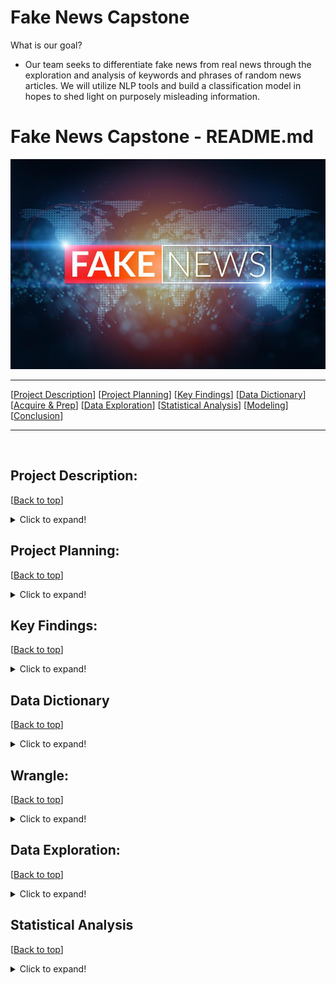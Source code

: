 # Fake News Capstone

What is our goal?
- Our team seeks to differentiate fake news from real news through the exploration and analysis of keywords and phrases of random news articles. We will utilize NLP tools and build a classification model in hopes to shed light on purposely misleading information.

# <a name="top"></a> Fake News Capstone - README.md
![Fake News](Photos/fof.jpg)
***
[[Project Description](#project_description)]
[[Project Planning](#planning)]
[[Key Findings](#findings)]
[[Data Dictionary](#dictionary)]
[[Acquire & Prep](#acquire_and_prep)]
[[Data Exploration](#explore)]
[[Statistical Analysis](#stats)]
[[Modeling](#model)]
[[Conclusion](#conclusion)]
___
​
## <a name="project_description"></a>Project Description:
[[Back to top](#top)]

<details>
  <summary>Click to expand!</summary>

### Description
- Within this project we will be using the fake news dataset acquired from the Kaggle database.
- We will clean the data through tokenizing, lematizing, vecotrizing, and removing stop words.
- Then we will explore the data through bigrams and trigrams, while also generating word clouds. 
- Lastly we will make a model that can accuratly identify fake news articals.

### Goals
- Create a classification model that can accurately identify fake news and not-fake news articles while utilizing NLP tools like NLTK, Sentiment Analysis, and TF-IDF Vectorizer in addition to the standard data science tools.
- Our secondary goal is to create a public web application that can be used to identify fake and not fake news.
- After acquiring our MVP, we would like to create a deep learning model.

### Where did you get the data?
- We acquired the data from the Kaggle online database.

### Data Contents:
- 20,826 unqiue Real articals
- 17,903 unique Fake articals
- 38,729 total unique articals
- Title of artical
- Text of artical
- Subject of artical
- Date of when the artical was posted.

### Link to data: 
https://www.kaggle.com/clmentbisaillon/fake-and-real-news-dataset?select=Fake.csv

</details>

    
## <a name="planning"></a>Project Planning: 
[[Back to top](#top)]
<details>
  <summary>Click to expand!</summary>

### Projet Outline:
    
- Acquisiton of data through Kaggles online database.

- Prepare and clean data with python/NLP tools - Jupyter Labs
    - Tokenize
    - Lemmatize
    - Remove stop words
    - Vectorize

- Explore data
    - Identfy top 10 words in fake news and non-fake news articales.
    - Comapre the propation of words that show up in fake news vs real news.
    - Generate bigrams and trigrams to vizualize two to three word sequences and their relationships to fake or real news.
    - Generate single word, bigram, trigram, word clouds to vizualize reiterations for specifc words and word sequences.
    - Calcaute TF, IDF, TF-IDF.
    - Create a final explore.py with helper fucntions

- Feature Engineering (after MVP)
    - Use sentiment anaylis to add extra features to second iteration model.
    - Add more features based on findings in exploration.

- Modeling
    - Establish baseline
    - Evaluate training data on each calssifcation model type
    - Select MVP model
    - Create final model.py with helper functions

- Presentation
    - Finalize README
    - Create story board
    - Write script
    - Create MVP presentation
    - Practice presentation
    - Record
        
### Hypothesis
- Fake news articals are more prone to be polarized and subjective.

### Target variable
- is_fake (If the news article is fake news)

</details>

    
## <a name="findings"></a>Key Findings:
[[Back to top](#top)]

<details>
  <summary>Click to expand!</summary>

### Explore:
- Findings:

### Statistics:
- Findings: 

### Modeling:
- Findings:

***
</details>

## <a name="dictionary"></a>Data Dictionary  
[[Back to top](#top)]

<details>
  <summary>Click to expand!</summary>

### Data Used
    
| Attribute | Definition | Data Type |
| ----- | ----- | ----- |
| title  |  The title of the artical | string |     
| text |  The text of the artical | string |    
| subject | The subject of the artical | string |
| date | The date at which the artical was posted | string |
| is_fake | If the news article is fake news | string |


</details>

## <a name="wrangle"></a>Wrangle:
[[Back to top](#top)]

<details>
  <summary>Click to expand!</summary>

### Wrangle.py:
- Gather fake newss dataset from Kaggle online database.

| Function Name | Purpose |
| ----- | ----- |
|  |  |


### Prepare Data
- To clean the data we had to:
    - 
    - 
    - 

- From here we :
    - 
    - 
    - 

| Function Name | Purpose |
| ----- | ----- |
|  |  |
​
***
    
</details>

## <a name="explore"></a>Data Exploration:
[[Back to top](#top)]

<details>
  <summary>Click to expand!</summary>

### Findings:
- 

### Explore.py 
| Function Name | Definition |
| ------------ | ------------- |
|  |  |


### Function1 used:
- Outcome of the use of the function 
​
### Function2 used:
- Outcome of the use of the function 
​
***

</details>    

## <a name="stats"></a>Statistical Analysis
[[Back to top](#top)]
<details>
  <summary>Click to expand!</summary>

### Stats

- Stat Test 1: 
    - **T-Testing**:
        - HO: 
        - HA:
        - t-stat: 
        - p-value:
        - Result:

- Stat Test 2: 
    - **Test Type**:
        - HO: 
        - HA:
        - t-stat: 
        - p-value:
        - Result:
  

## <a name="model"></a>Modeling:
[[Back to top](#top)]
<details>
  <summary>Click to expand!</summary>

Summary of modeling choices...
        
### Models
- Will run the following models:
    - 
    -
    -


### Baseline Model

Training/In-Sample:

Validation/Out-of-Sample: 



### Model 1
    
Training/In-Sample: 
    
Validation/Out-of-Sample: 
    

    
### Model 2
    
Training/In-Sample:  
    
Validation/Out-of-Sample: 
    

    
### Model 3
    
Training/In-Sample: 
    
Validation/Out-of-Sample: 
    

    
### Model 4
    
Training/In-Sample: 
    
Validation/Out-of-Sample: 



### Model.py 
| Function Name | Definition |
| ------------ | ------------- |
|  |  |


### Use Table below as a template for all Modeling results for easy comparison:

| Model | Training/In Sample | Validation/Out of Sample | R<sup>2</sup> Value |
| ---- | ----| ---- | ---- |
|  |   |  |  |
|  |   |  |  |
|  |   |  |  |
|  |   |  |  |
|  |   |  |  |
|  |   |  |  |

## Best Model:
- 

- Why did you choose this model?
    - 

## Testing the Model

- Model Test Results
     - Performance: 


***

</details>  

## <a name="conclusion"></a>Conclusion:
[[Back to top](#top)]
<details>
  <summary>Click to expand!</summary>



    

</details>  

>>>>>>>>>>>>>>>
